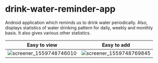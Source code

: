# drink-water-reminder-app
Android application which reminds us to drink water periodically. Also, displays statistics of water drinking pattern for daily, weekly and monthly basis. It also gives various other statistics.

Easy to view            |  Easy to add
:-------------------------:|:-------------------------:
 ![screener_1559748746010](https://user-images.githubusercontent.com/23566906/58969949-20874d80-87d6-11e9-98c5-ec1a20ac1d56.png)  |  ![screener_1559748769845](https://user-images.githubusercontent.com/23566906/58969888-077e9c80-87d6-11e9-862d-06da928c8eae.png)




